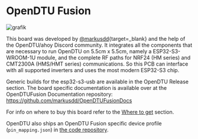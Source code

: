 # OpenDTU Fusion

![grafik](../assets/images/3rd_party/opendtu_fusion/overview.png)

This board was developed by [@markusdd](https://github.com/markusdd){target=_blank} and the help of the OpenDTU/ahoy Discord community.
It integrates all the components that are necessary to run OpenDTU on 5.5cm x 5.5cm, namely a ESP32-S3-WROOM-1U module, and the complete RF paths for NRF24 (HM series) and CMT2300A (HMS/HMT series) communications. So this PCB can interface with all supported inverters and uses the most modern ESP32-S3 chip.

Generic builds for the esp32-s3-usb are available in the OpenDTU Release section. The board specific documentation is available over at the OpenDTUFusion Documentation repository: <https://github.com/markusdd/OpenDTUFusionDocs>

For info on where to buy this board refer to the [Where to get](https://github.com/markusdd/OpenDTUFusionDocs#where-to-get) section.

OpenDTU also ships an OpenDTU Fusion specific device profile (`pin_mapping.json`) in [the code repository](https://github.com/tbnobody/OpenDTU/blob/master/docs/DeviceProfiles/opendtu_fusion.json).
